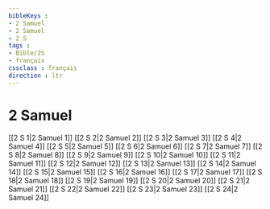 ```yaml
---
bibleKeys : 
- 2 Samuel
- 2 Samuel
- 2 S
tags : 
- Bible/2S
- français
cssclass : français
direction : ltr
---
```


# 2 Samuel

[[2 S 1|2 Samuel 1]]
[[2 S 2|2 Samuel 2]]
[[2 S 3|2 Samuel 3]]
[[2 S 4|2 Samuel 4]]
[[2 S 5|2 Samuel 5]]
[[2 S 6|2 Samuel 6]]
[[2 S 7|2 Samuel 7]]
[[2 S 8|2 Samuel 8]]
[[2 S 9|2 Samuel 9]]
[[2 S 10|2 Samuel 10]]
[[2 S 11|2 Samuel 11]]
[[2 S 12|2 Samuel 12]]
[[2 S 13|2 Samuel 13]]
[[2 S 14|2 Samuel 14]]
[[2 S 15|2 Samuel 15]]
[[2 S 16|2 Samuel 16]]
[[2 S 17|2 Samuel 17]]
[[2 S 18|2 Samuel 18]]
[[2 S 19|2 Samuel 19]]
[[2 S 20|2 Samuel 20]]
[[2 S 21|2 Samuel 21]]
[[2 S 22|2 Samuel 22]]
[[2 S 23|2 Samuel 23]]
[[2 S 24|2 Samuel 24]]
